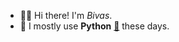 - 👋🏼 Hi there! I'm _Bivas_.
- 👀 I mostly use **Python** [🐍](https://www.python.org/) these days. 

<!---
thetrotfreak/thetrotfreak is a ✨ special ✨ repository because its `README.md` (this file) appears on your GitHub profile.
You can click the Preview link to take a look at your changes.
--->
